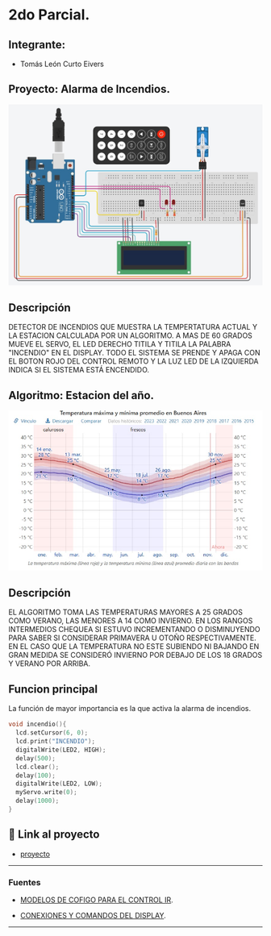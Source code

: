 # 2do Parcial.


## Integrante: 
- Tomás León Curto Eivers


## Proyecto: Alarma de Incendios.
![Tinkercad](./imagen/ArduinoTinkercad.jpg)


## Descripción
DETECTOR DE INCENDIOS QUE MUESTRA LA TEMPERTATURA ACTUAL Y LA ESTACION CALCULADA POR UN ALGORITMO.
A MAS DE 60 GRADOS MUEVE EL SERVO, EL LED DERECHO TITILA Y TITILA LA PALABRA "INCENDIO" EN EL DISPLAY.
TODO EL SISTEMA SE PRENDE Y APAGA CON EL BOTON ROJO DEL CONTROL REMOTO Y LA LUZ LED DE LA IZQUIERDA INDICA SI EL SISTEMA ESTÁ ENCENDIDO.

## Algoritmo: Estacion del año.
![Temperaturas](./imagen/TemperaturasPorEstacionBsas.jpg)

## Descripción
EL ALGORITMO TOMA LAS TEMPERATURAS MAYORES A 25 GRADOS COMO VERANO, LAS MENORES A 14 COMO INVIERNO. 
EN LOS RANGOS INTERMEDIOS CHEQUEA SI ESTUVO INCREMENTANDO O DISMINUYENDO PARA SABER SI CONSIDERAR PRIMAVERA U OTOÑO RESPECTIVAMENTE.
EN EL CASO QUE LA TEMPERATURA NO ESTE SUBIENDO NI BAJANDO EN GRAN MEDIDA SE CONSIDERÓ INVIERNO POR DEBAJO DE LOS 18 GRADOS Y VERANO POR ARRIBA.

## Funcion principal
La función de mayor importancia es la que activa la alarma de incendios.

~~~ C++ (lenguaje en el que esta escrito)
void incendio(){
  lcd.setCursor(6, 0);
  lcd.print("INCENDIO");
  digitalWrite(LED2, HIGH);
  delay(500);
  lcd.clear();
  delay(100);
  digitalWrite(LED2, LOW);
  myServo.write(0);
  delay(1000);
}
~~~

## :robot: Link al proyecto
- [proyecto](https://www.tinkercad.com/things/arToBStkHQI-curto-eivers-tomas-leon-segundo-parcial/editel?sharecode=NGX45dwlSzph2015Lbv6MHQdkH3oimtnsG6--4WjOCk)

---
### Fuentes
- [MODELOS DE COFIGO PARA EL CONTROL IR](https://drive.google.com/file/d/1lJVscGSOTJ8lBtmj2kL7tQEty8p89d2G/view).

- [CONEXIONES Y COMANDOS DEL DISPLAY](https://www.youtube.com/watch?v=BOsE7ZEdYU8).
---
